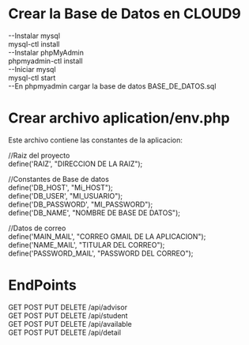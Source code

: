 # Crear la Base de Datos en CLOUD9
--Instalar mysql<br>
mysql-ctl install<br>
--Instalar phpMyAdmin<br>
phpmyadmin-ctl install<br>
--Iniciar mysql<br>
mysql-ctl start<br>
--En phpmyadmin cargar la base de datos BASE_DE_DATOS.sql<br>

# Crear archivo aplication/env.php
Este archivo contiene las constantes de la aplicacion:<br>

//Raiz del proyecto<br>
define('RAIZ', "DIRECCION DE LA RAIZ");<br>

//Constantes de Base de datos<br>
define('DB_HOST', "Mi_HOST");<br>
define('DB_USER', "MI_USUARIO");<br>
define('DB_PASSWORD', "MI_PASSWORD");<br>
define('DB_NAME', "NOMBRE DE BASE DE DATOS");<br>

//Datos de correo<br>
define('MAIN_MAIL', "CORREO GMAIL DE LA APLICACION");<br>
define('NAME_MAIL', "TITULAR DEL CORREO");<br>
define('PASSWORD_MAIL', "PASSWORD DEL CORREO");<br>



# EndPoints 
GET POST PUT DELETE /api/advisor<br>
GET POST PUT DELETE /api/student<br>
GET POST PUT DELETE /api/available<br>
GET POST PUT DELETE /api/detail<br>
